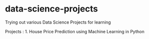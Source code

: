 # data-science-projects
Trying out various Data Science Projects for learning 

Projects :
    1. House Price Prediction using Machine Learning in Python
